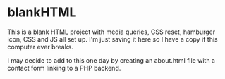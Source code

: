 # blankHTML

This is a blank HTML project with media queries, CSS reset, hamburger icon, CSS and JS all set up.  I'm just saving it here so I have a copy if this computer ever breaks. 

I may decide to add to this one day by creating an about.html file with a contact form linking to a PHP backend.  
